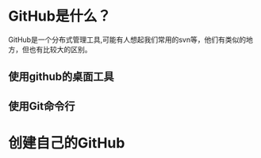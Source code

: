 # GitHub是什么？
GitHub是一个分布式管理工具,可能有人想起我们常用的svn等，他们有类似的地方，但也有比较大的区别。
## 使用github的桌面工具
## 使用Git命令行
# 创建自己的GitHub

